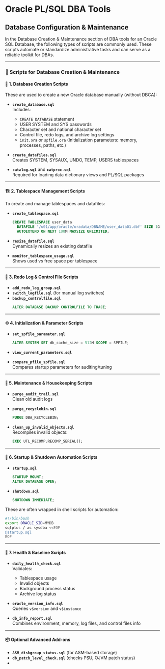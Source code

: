 # Oracle PL/SQL DBA Tools  
## Database Configuration & Maintenance

In the Database Creation & Maintenance section of DBA tools for an Oracle SQL Database, the following types of scripts are commonly used. These scripts automate or standardize administrative tasks and can serve as a reliable toolkit for DBAs.

---

### 🧰 Scripts for Database Creation & Maintenance

#### 🔨 1. Database Creation Scripts

These are used to create a new Oracle database manually (without DBCA):

- **`create_database.sql`**  
  Includes:
  - `CREATE DATABASE` statement
  - USER SYSTEM and SYS passwords
  - Character set and national character set
  - Control file, redo logs, and archive log settings
  - `init.ora` or `spfile.ora` (Initialization parameters: memory, processes, paths, etc.)

- **`create_datafiles.sql`**  
  Creates SYSTEM, SYSAUX, UNDO, TEMP, USERS tablespaces

- **`catalog.sql`** and **`catproc.sql`**  
  Required for loading data dictionary views and PL/SQL packages

---

#### 🏗️ 2. Tablespace Management Scripts

To create and manage tablespaces and datafiles:

- **`create_tablespace.sql`**
  ```sql
  CREATE TABLESPACE user_data
    DATAFILE '/u01/app/oracle/oradata/DBNAME/user_data01.dbf' SIZE 1G
    AUTOEXTEND ON NEXT 100M MAXSIZE UNLIMITED;
  ```

- **`resize_datafile.sql`**  
  Dynamically resizes an existing datafile

- **`monitor_tablespace_usage.sql`**  
  Shows used vs free space per tablespace

---

#### 🔁 3. Redo Log & Control File Scripts

- **`add_redo_log_group.sql`**
- **`switch_logfile.sql`** (for manual log switches)
- **`backup_controlfile.sql`**
  ```sql
  ALTER DATABASE BACKUP CONTROLFILE TO TRACE;
  ```

---

#### ⚙️ 4. Initialization & Parameter Scripts

- **`set_spfile_parameter.sql`**
  ```sql
  ALTER SYSTEM SET db_cache_size = 512M SCOPE = SPFILE;
  ```

- **`view_current_parameters.sql`**
- **`compare_pfile_spfile.sql`**  
  Compares startup parameters for auditing/tuning

---

#### 🧹 5. Maintenance & Housekeeping Scripts

- **`purge_audit_trail.sql`**  
  Clean old audit logs

- **`purge_recyclebin.sql`**
  ```sql
  PURGE DBA_RECYCLEBIN;
  ```

- **`clean_up_invalid_objects.sql`**  
  Recompiles invalid objects:
  ```sql
  EXEC UTL_RECOMP.RECOMP_SERIAL();
  ```

---

#### 📌 6. Startup & Shutdown Automation Scripts

- **`startup.sql`**
  ```sql
  STARTUP MOUNT;
  ALTER DATABASE OPEN;
  ```

- **`shutdown.sql`**
  ```sql
  SHUTDOWN IMMEDIATE;
  ```

These are often wrapped in shell scripts for automation:
```bash
#!/bin/bash
export ORACLE_SID=MYDB
sqlplus / as sysdba <<EOF
@startup.sql
EOF
```

---

#### 📒 7. Health & Baseline Scripts

- **`daily_health_check.sql`**  
  Validates:
  - Tablespace usage
  - Invalid objects
  - Background process status
  - Archive log status

- **`oracle_version_info.sql`**  
  Queries `v$version` and `v$instance`

- **`db_info_report.sql`**  
  Combines environment, memory, log files, and control files info

---

#### 📦 Optional Advanced Add-ons

- **`ASM_diskgroup_status.sql`** (for ASM-based storage)
- **`db_patch_level_check.sql`** (checks PSU, OJVM patch status)
-